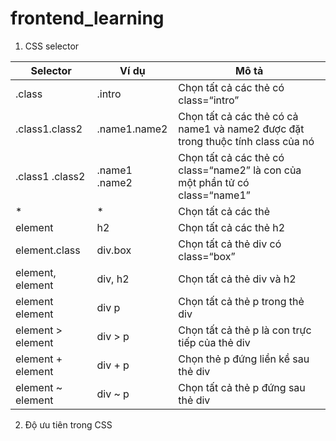 # frontend_learning

1. CSS selector

| Selector | Ví dụ | Mô tả |
| --- | ----------- | --- |
|.class|	.intro	| Chọn tất cả các thẻ có class=“intro”|
|.class1.class2 |	.name1.name2|	Chọn tất cả các thẻ có cả name1 và name2 được đặt trong thuộc tính class của nó|
|.class1 .class2	|.name1 .name2|	Chọn tất cả các thẻ có class=“name2” là con của một phần tử có class=“name1”|
|* |	* |	Chọn tất cả các thẻ|
|element|	h2	|Chọn tất cả các thẻ h2|
|element.class|	div.box|	Chọn tất cả thẻ div có class=“box”|
|element, element	|div, h2|	Chọn tất cả thẻ div và h2|
|element element	|div p	|Chọn tất cả thẻ p trong thẻ div|
|element > element|	div > p	|Chọn tất cả thẻ p là con trực tiếp của thẻ div|
|element + element|	div + p|	Chọn thẻ p đứng liền kề sau thẻ div|
|element ~ element|	div ~ p	|Chọn tất cả thẻ p đứng sau thẻ div|

2. Độ ưu tiên trong CSS
